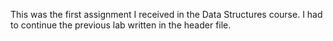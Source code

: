This was the first assignment I received in the Data Structures course. I had to continue the previous lab written in the header file.
